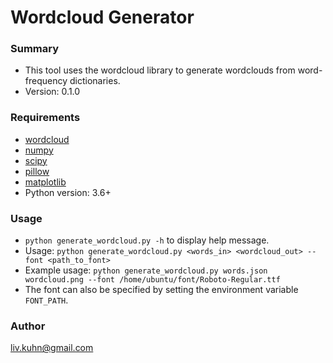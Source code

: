 # Wordcloud Generator #

### Summary ###

* This tool uses the wordcloud library to generate wordclouds from word-frequency dictionaries. 
* Version: 0.1.0

### Requirements ###

* [wordcloud](https://pypi.org/project/wordcloud/)
* [numpy](https://numpy.org/install/)
* [scipy](https://pypi.org/project/scipy/)
* [pillow](https://pypi.org/project/Pillow/)
* [matplotlib](https://pypi.org/project/matplotlib/)
* Python version: 3.6+

### Usage ###

* `python generate_wordcloud.py -h` to display help message.
* Usage: `python generate_wordcloud.py <words_in> <wordcloud_out> --font
  <path_to_font>`
* Example usage: `python generate_wordcloud.py words.json wordcloud.png --font
  /home/ubuntu/font/Roboto-Regular.ttf`
* The font can also be specified by setting the environment variable `FONT_PATH`.

### Author ###

liv.kuhn@gmail.com
